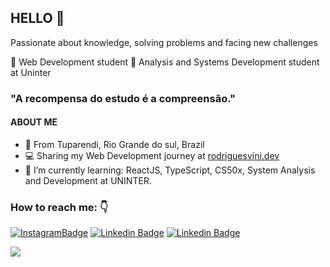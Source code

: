 

## HELLO 👋
Passionate about knowledge, solving problems and facing new challenges

📘 Web Development student 
📕 Analysis and Systems Development student at Uninter

### "A recompensa do estudo é a compreensão."

#### ABOUT ME
-  📍 From Tuparendi, Rio Grande do sul, Brazil
- 💻 Sharing my Web Development journey at [rodriguesvini.dev](https://instagram.com/rodriguesvini.dev)
- 📖 I’m currently learning: ReactJS, TypeScript, CS50x, System Analysis and Development at UNINTER.

### How to reach me: 👇 

[![InstagramBadge](https://img.shields.io/badge/-@rodriguesvini.dev-D60187?style=flat-square&labelColor=D60187&logo=instagram&logoColor=white&link=https://instagram.com/rodriguesvini.dev)](https://instagram.com/rodriguesvini.dev) [![Linkedin Badge](https://img.shields.io/badge/-Vinicius%20Rodrigues-1B63F5?style=flat-square&logo=Linkedin&logoColor=white&link=https://www.linkedin.com/in/vinicius-rodrigues-5897831b8/)](https://www.linkedin.com/in/vinicius-rodrigues-5897831b8/) [![Linkedin Badge](https://img.shields.io/badge/-Vinicius%20Rodrigues-6805E6?style=flat-square&logo=twitch&logoColor=white&link=https://www.twitch.tv/livesdovini)](https://www.twitch.tv/livesdovini) 


<img src="https://github-readme-stats.vercel.app/api?username=ViniSCode&&show_icons=true&title_color=993399&icon_color=bb2acf&text_color=daf7dc&bg_color=151515"/>

